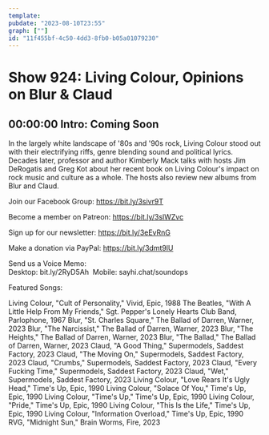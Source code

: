 ```yaml
---
template: 
pubdate: "2023-08-10T23:55"
graph: [""]
id: "11f455bf-4c50-4dd3-8fb0-b05a01079230"
---
```






# Show 924: Living Colour, Opinions on Blur & Claud



## 00:00:00 Intro: Coming Soon

In the largely white landscape of '80s and '90s rock, Living Colour stood out with their electrifying riffs, genre blending sound and political lyrics. Decades later, professor and author Kimberly Mack talks with hosts Jim DeRogatis and Greg Kot about her recent book on Living Colour's impact on rock music and culture as a whole. The hosts also review new albums from Blur and Claud.



Join our Facebook Group: https://bit.ly/3sivr9T

Become a member on Patreon: https://bit.ly/3slWZvc

Sign up for our newsletter: https://bit.ly/3eEvRnG

Make a donation via PayPal: https://bit.ly/3dmt9lU

Send us a Voice Memo: Desktop: bit.ly/2RyD5Ah  Mobile: sayhi.chat/soundops



Featured Songs:

Living Colour, "Cult of Personality," Vivid, Epic, 1988
The Beatles, "With A Little Help From My Friends," Sgt. Pepper's Lonely Hearts Club Band, Parlophone, 1967
Blur, "St. Charles Square," The Ballad of Darren, Warner, 2023
Blur, "The Narcissist," The Ballad of Darren, Warner, 2023
Blur, "The Heights," The Ballad of Darren, Warner, 2023
Blur, "The Ballad," The Ballad of Darren, Warner, 2023
Claud, "A Good Thing," Supermodels, Saddest Factory, 2023
Claud, "The Moving On," Supermodels, Saddest Factory, 2023
Claud, "Crumbs," Supermodels, Saddest Factory, 2023
Claud, "Every Fucking Time," Supermodels, Saddest Factory, 2023
Claud, "Wet," Supermodels, Saddest Factory, 2023
Living Colour, "Love Rears It's Ugly Head," Time's Up, Epic, 1990
Living Colour, "Solace Of You," Time's Up, Epic, 1990
Living Colour, "Time's Up," Time's Up, Epic, 1990
Living Colour, "Pride," Time's Up, Epic, 1990
Living Colour, "This Is the Life," Time's Up, Epic, 1990
Living Colour, "Information Overload," Time's Up, Epic, 1990
RVG, "Midnight Sun," Brain Worms, Fire, 2023